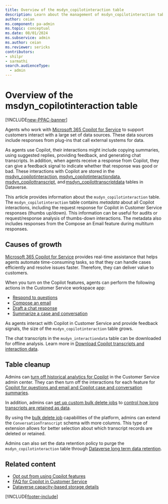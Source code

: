 ```yaml
---
title: Overview of the msdyn_copilotinteraction table 
description: Learn about the management of msdyn_copilotinteraction table storage.
author: ceian
ms.component: pa-admin
ms.topic: conceptual
ms.date: 08/01/2024
ms.subservice: admin
ms.author: ceian
ms.reviewer: sericks
contributors:
- shilpr
- sarmathi
search.audienceType: 
  - admin
---
```


# Overview of the msdyn_copilotinteraction table 

[!INCLUDE[new-PPAC-banner](~/includes/new-PPAC-banner.md)]

Agents who work with [Microsoft 365 Copilot for Service](https://www.microsoft.com/microsoft-copilot/microsoft-copilot-for-service) to support customers interact with a large set of data sources. These data sources include responses from plug-ins that call external systems for data.

As agents use Copilot, their interactions might include copying summaries, using suggested replies, providing feedback, and generating chat transcripts. In addition, when agents receive a response from Copilot, they can give a feedback signal to indicate whether that response was good or bad. These interactions with Copilot are stored in the [msdyn_copilotinteraction](/dynamics365/customer-service/develop/reference/entities/msdyn_copilotinteraction), [msdyn_copilotinteractiondata](/dynamics365/customer-service/develop/reference/entities/msdyn_copilotinteractiondata), [msdyn_copilottranscript](/dynamics365/customer-service/develop/reference/entities/msdyn_copilottranscript), and [msdyn_copilottranscriptdata](/dynamics365/customer-service/develop/reference/entities/msdyn_copilottranscriptdata) tables in Dataverse.

This article provides information about the `msdyn_copilotinteraction` table. The `msdyn_copilotinteraction` table contains *metadata* about all Copilot interactions, including the request response for Copilot in Customer Service responses (thumbs up/down). This information can be useful for audits or request/response analysis of thumbs-down interactions. The metadata also includes responses from the Compose an Email feature during multiturn responses.

## Causes of growth

[Microsoft 365 Copilot for Service](https://www.microsoft.com/microsoft-copilot/microsoft-copilot-for-service) provides real-time assistance that helps agents automate time-consuming tasks, so that they can handle cases efficiently and resolve issues faster. Therefore, they can deliver value to customers.

When you turn on the Copilot features, agents can perform the following actions in the Customer Service workspace app:

- [Respond to questions](/dynamics365/customer-service/administer/copilot-enable-help-pane#enable-ask-a-question)
- [Compose an email](/dynamics365/customer-service/administer/copilot-email-enable)
- [Draft a chat response](/dynamics365/customer-service/administer/copilot-enable-help-pane#enable-draft-a-response-preview)
- [Summarize a case and conversation](/dynamics365/customer-service/administer/copilot-enable-summary)

As agents interact with Copilot in Customer Service and provide feedback signals, the size of the `msdyn_copilotinteraction` table grows.

The chat transcripts in the `msdyn_interactiondata` table can be downloaded for offline analysis. Learn more in [Download Copilot transcripts and interaction data](/dynamics365/customer-service/develop/download-copilot-transcript-data).

## Table cleanup

Admins can [turn off historical analytics for Copilot](/dynamics365/customer-service/administer/configure-cs-historical-analytics-csh#enable-historical-analytics-for-copilot) in the Customer Service admin center. They can then turn off the interactions for each feature for [Copilot for questions and email and Copilot case and conversation summaries](/dynamics365/customer-service/administer/configure-copilot-features#opt-out-from-using-copilot-features).

In addition, admins can [set up custom bulk delete jobs](/microsoft-copilot-studio/analytics-sessions-transcripts#create-a-new-bulk-delete-job) to [control how long transcripts are retained as data](/microsoft-copilot-studio/analytics-sessions-transcripts#change-the-default-retention-period).

By using the [bulk delete job](/microsoft-copilot-studio/analytics-sessions-transcripts#create-a-new-bulk-delete-job) capabilities of the platform, admins can extend the `ConversationTranscript` schema with more columns. This type of extension allows for better selection about which transcript records are deleted or retained.

Admins can also set the data retention policy to purge the `msdyn_copilotinteraction` table through [Dataverse long term data retention](/power-apps/maker/data-platform/data-retention-overview).

## Related content

- [Opt out from using Copilot features](/dynamics365/customer-service/administer/configure-copilot-features#opt-out-from-using-copilot-features)
- [FAQ for Copilot in Customer Service](/dynamics365/customer-service/administer/faq-copilot-features)
- [Dataverse capacity-based storage details](capacity-storage.md)

[!INCLUDE[footer-include](../includes/footer-banner.md)]
